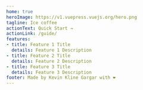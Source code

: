 ```yaml
---
home: true
heroImage: https://v1.vuepress.vuejs.org/hero.png
tagline: Ice coffee
actionText: Quick Start →
actionLink: /guide/
features:
- title: Feature 1 Title
  details: Feature 1 Description
- title: Feature 2 Title
  details: Feature 2 Description
- title: Feature 3 Title
  details: Feature 3 Description
footer: Made by Kevin Kline Gargar with ❤️
---
```


